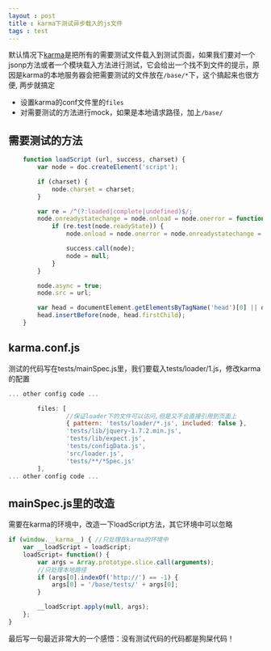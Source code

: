 ```yaml
---
layout : post 
title : karma下测试异步载入的js文件 
tags : test 
---
```


默认情况下[karma](http://karma-runner.github.io/)是把所有的需要测试文件载入到测试页面，如果我们要对一个jsonp方法或者一个模块载入方法进行测试，它会给出一个找不到文件的提示，原因是karma的本地服务器会把需要测试的文件放在`/base/*`下，这个搞起来也很方便, 两步就搞定

* 设置karma的conf文件里的`files`
* 对需要测试的方法进行mock，如果是本地请求路径，加上`/base/`


## 需要测试的方法
```javascript
    function loadScript (url, success, charset) {
        var node = doc.createElement('script');

        if (charset) {
            node.charset = charset;
        }

        var re = /^(?:loaded|complete|undefined)$/;
        node.onreadystatechange = node.onload = node.onerror = function() {
            if (re.test(node.readyState)) {
                node.onload = node.onerror = node.onreadystatechange = null;

                success.call(node);
                node = null;
            }
        }

        node.async = true;
        node.src = url;

        var head = documentElement.getElementsByTagName('head')[0] || doc.documentElement;
        head.insertBefore(node, head.firstChild);
    }
```

## karma.conf.js
测试的代码写在tests/mainSpec.js里，我们要载入tests/loader/1.js，修改karma的配置

```javascript
... other config code ...

        files: [
                //保证loader下的文件可以访问,但是又不会直接引用到页面上
                { pattern: 'tests/loader/*.js', included: false }, 
                'tests/lib/jquery-1.7.2.min.js',
                'tests/lib/expect.js',
                'tests/configData.js',
                'src/loader.js',
                'tests/**/*Spec.js'
        ],
... other config code ...

```

## mainSpec.js里的改造
需要在karma的环境中，改造一下loadScript方法，其它环境中可以忽略

```javascript
if (window.__karma__) { //只处理在karma的环境中
    var __loadScript = loadScript;
    loadScript= function() {
        var args = Array.prototype.slice.call(arguments);
        //只处理本地路径 
        if (args[0].indexOf('http://') == -1) {
            args[0] = '/base/tests/' + args[0];
        }

        __loadScript.apply(null, args);
    };
}
```

最后写一句最近非常大的一个感悟：没有测试代码的代码都是狗屎代码！



